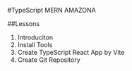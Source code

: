 #TypeScript MERN AMAZONA

##Lessons
1. Introduciton
2. Install Tools
3. Create TypeScript React App by Vite
4. Create Git Repository